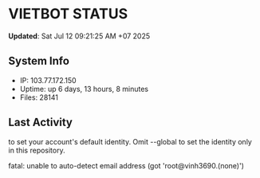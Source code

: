 # VIETBOT STATUS
**Updated**: Sat Jul 12 09:21:25 AM +07 2025

## System Info
- IP: 103.77.172.150
- Uptime: up 6 days, 13 hours, 8 minutes
- Files: 28141

## Last Activity

to set your account's default identity.
Omit --global to set the identity only in this repository.

fatal: unable to auto-detect email address (got 'root@vinh3690.(none)')

